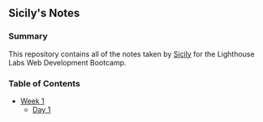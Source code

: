 ## Sicily's Notes
### Summary 
This repository contains all of the notes taken by [Sicily](https://github.com/CodeDog25) for the Lighthouse Labs Web Development Bootcamp.

### Table of Contents
* [Week 1](/Week_1/)
  * [Day 1](/Week_1/Day_1/)
  